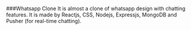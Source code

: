 ###Whatsapp Clone
It is almost a clone of whatsapp design with chatting features. It is made by Reactjs, CSS, Nodejs, Expressjs, MongoDB and Pusher (for real-time chatting).
